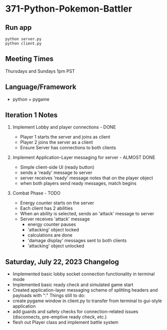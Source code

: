 # 371-Python-Pokemon-Battler
## Run app
```
python server.py
python client.py
```
## Meeting Times
Thursdays and Sundays 1pm PST

## Language/Framework
- python + pygame

## Iteration 1 Notes
1. Implement Lobby and player connections - DONE
    - Player 1 starts the server and joins as client
    - Player 2 joins the server as a client
    - Ensure Server has connections to both clients

2. Implement Application-Layer messaging for server - ALMOST DONE
    - Simple client-side UI (ready button)
    - sends a 'ready' message to server
    - server receives 'ready' message notes that on the player object
    - when both players send ready messages, match begins

3. Combat Phase - TODO
    - Energy counter starts on the server
    - Each client has 2 abilities
    - When an ability is selected, sends an 'attack' message to server
    - Server receives 'attack' message
        - energy counter pauses
        - 'attacking' object locked
        - calculations are done
        - 'damage display' messages sent to both clients
        - 'attacking' object unlocked

## Saturday, July 22, 2023 Changelog
- Implemented basic lobby socket connection functionality in terminal mode
- Implemented basic ready check and simulated game start
- Created application-layer messaging scheme of splitting headers and payloads with ":"
Things still to do:
- create pygame window in client.py to transfer from terminal to gui-style application
- add guards and safety checks for connection-related issues (disconnects, pre-emptive ready check, etc.)
- flesh out Player class and implement battle system